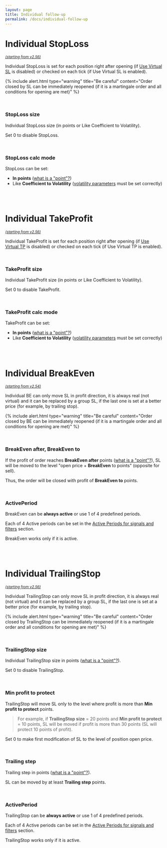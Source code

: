 ```yaml
---
layout: page
title: Individual follow-up
permalink: /docs/individual-follow-up
---
```


# Individual StopLoss

<sup>[*(starting from v2.56)*](/docs/versions-history#20230818-1025-256)</sup>

Individual StopLoss is set for each position right after opening (if [Use Virtual SL](/docs/follow-up#use-virtual-stoploss) is disabled) or checked on each tick (if Use Virtual SL is enabled).

{% include alert.html type="warning" title="Be careful" content="Order closed by SL can be immediately reopened (if it is a martingale order and all conditions for opening are met)" %}

<br />

### StopLoss size

Individual StopLoss size (in points or Like Coefficient to Volatility).

Set 0 to disable StopLoss.

<br />

### StopLoss calc mode

StopLoss can be set:
* **In points** ([what is a "point"?](/docs/FAQ/what-is-a-point))
* Like **Coefficient to Volatility** ([volatility parameters](/docs/volatility) must be set correctly)

<br />
<br />

# Individual TakeProfit

<sup>[*(starting from v2.56)*](/docs/versions-history#20230818-1025-256)</sup>

Individual TakeProfit is set for each position right after opening (if [Use Virtual TP](/docs/follow-up#use-virtual-takeprofit) is disabled) or checked on each tick (if Use Virtual TP is enabled).

<br />

### TakeProfit size

Individual TakeProfit size (in points or Like Coefficient to Volatility).

Set 0 to disable TakeProfit.

<br />

### TakeProfit calc mode

TakeProfit can be set:
* **In points** ([what is a "point"?](/docs/FAQ/what-is-a-point))
* Like **Coefficient to Volatility** ([volatility parameters](/docs/volatility) must be set correctly)

<br />
<br />

# Individual BreakEven

<sup>[*(starting from v2.54)*](/docs/versions-history#20230427-0706-254)</sup>

Individual BE can only move SL in profit direction, it is always real (not virtual) and it can be replaced by a group SL, if the last one is set at a better price (for example, by trailing stop).

{% include alert.html type="warning" title="Be careful" content="Order closed by BE can be immediately reopened (if it is a martingale order and all conditions for opening are met)" %}

<br />

### BreakEven after, BreakEven to

If the profit of order reaches **BreakEven after** points ([what is a "point"?](/docs/FAQ/what-is-a-point)), SL will be moved to the level "open price + **BreakEven** to points" (opposite for sell).

Thus, the order will be closed with profit of **BreakEven to** points.

<br />

### ActivePeriod

BreakEven can be **always active** or use 1 of 4 predefined periods.

Each of 4 Active periods can be set in the [Active Periods for signals and filters](/docs/active-periods) section.

BreakEven works only if it is active.

<br />
<br />

# Individual TrailingStop

<sup>[*(starting from v2.56)*](/docs/versions-history#20230818-1025-256)</sup>

Individual TrailingStop can only move SL in profit direction, it is always real (not virtual) and it can be replaced by a group SL, if the last one is set at a better price (for example, by trailing stop).

{% include alert.html type="warning" title="Be careful" content="Order closed by TrailingStop can be immediately reopened (if it is a martingale order and all conditions for opening are met)" %}

<br />

### TrailingStop size

Individual TrailingStop size in points ([what is a "point"?](/docs/FAQ/what-is-a-point)).

Set 0 to disable TrailingStop.

<br />

### Min profit to protect

TrailingStop will move SL only to the level where profit is more than **Min profit to protect** points.

> For example, if **TrailingStop size** = 20 points and **Min profit to protect** = 10 points, SL will be moved if profit is more than 30 points (SL will protect 10 points of profit).

Set 0 to make first modification of SL to the level of position open price.

<br />

### Trailing step

Trailing step in points ([what is a "point"?](/docs/FAQ/what-is-a-point)).

SL can be moved by at least **Trailing step** points.

<br />

### ActivePeriod

TrailingStop can be **always active** or use 1 of 4 predefined periods.

Each of 4 Active periods can be set in the [Active Periods for signals and filters](/docs/active-periods) section.

TrailingStop works only if it is active.

